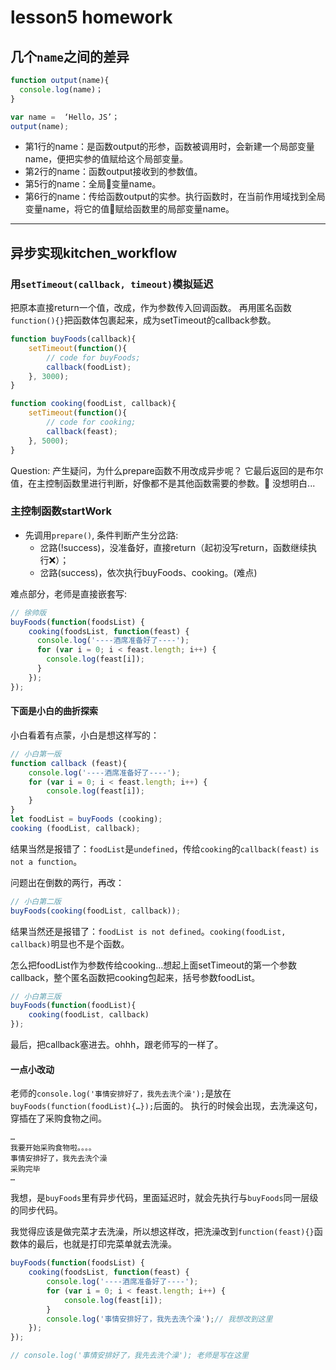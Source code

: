 # lesson5 homework

## 几个`name`之间的差异

```js
function output(name){
  console.log(name)；
}

var name =  ‘Hello，JS’；
output(name);
```
- 第1行的name：是函数output的形参，函数被调用时，会新建一个局部变量name，便把实参的值赋给这个局部变量。
- 第2行的name：函数output接收到的参数值。
- 第5行的name：全局变量name。
- 第6行的name：传给函数output的实参。执行函数时，在当前作用域找到全局变量name，将它的值赋给函数里的局部变量name。

---

## 异步实现kitchen_workflow

### 用`setTimeout(callback, timeout)`模拟延迟

把原本直接return一个值，改成，作为参数传入回调函数。
再用匿名函数`function(){}`把函数体包裹起来，成为setTimeout的callback参数。

```js
function buyFoods(callback){
    setTimeout(function(){
        // code for buyFoods;
        callback(foodList);
    }, 3000);
}
```

```js
function cooking(foodList, callback){
    setTimeout(function(){
        // code for cooking;
        callback(feast);
    }, 5000);
}
```

Question: 产生疑问，为什么prepare函数不用改成异步呢？
它最后返回的是布尔值，在主控制函数里进行判断，好像都不是其他函数需要的参数。
没想明白...

### 主控制函数startWork

- 先调用`prepare()`, 条件判断产生分岔路:
    - 岔路(!success)，没准备好，直接return（起初没写return，函数继续执行❌）；
    - 岔路(success)，依次执行buyFoods、cooking。(难点)

难点部分，老师是直接嵌套写:

```js
// 徐帅版
buyFoods(function(foodsList) {
    cooking(foodsList, function(feast) {
      console.log('----酒席准备好了----');
      for (var i = 0; i < feast.length; i++) {
        console.log(feast[i]);
      }
    });
});
```

#### 下面是小白的曲折探索

小白看着有点蒙，小白是想这样写的：

```js
// 小白第一版
function callback (feast){
    console.log('----酒席准备好了----');
    for (var i = 0; i < feast.length; i++) {
        console.log(feast[i]);
    }
}
let foodList = buyFoods (cooking);
cooking (foodList, callback);
```

结果当然是报错了：`foodList`是`undefined`，传给`cooking`的`callback(feast)` `is not a function`。

问题出在倒数的两行，再改：

```js
// 小白第二版
buyFoods(cooking(foodList, callback));
```

结果当然还是报错了：`foodList is not defined`。`cooking(foodList, callback)`明显也不是个函数。

怎么把foodList作为参数传给cooking...想起上面setTimeout的第一个参数callback，整个匿名函数把cooking包起来，括号参数foodList。

```js
// 小白第三版
buyFoods(function(foodList){
    cooking(foodList, callback)
});
```

最后，把callback塞进去。ohhh，跟老师写的一样了。

#### 一点小改动

老师的`console.log('事情安排好了，我先去洗个澡');`是放在`buyFoods(function(foodList){…});`后面的。
执行的时候会出现，去洗澡这句，穿插在了采购食物之间。
```
…
我要开始采购食物啦。。。。
事情安排好了，我先去洗个澡
采购完毕
…
```
我想，是`buyFoods`里有异步代码，里面延迟时，就会先执行与`buyFoods`同一层级的同步代码。

我觉得应该是做完菜才去洗澡，所以想这样改，把洗澡改到`function(feast){}`函数体的最后，也就是打印完菜单就去洗澡。

```js
buyFoods(function(foodsList) {
    cooking(foodsList, function(feast) {
        console.log('----酒席准备好了----');
        for (var i = 0; i < feast.length; i++) {
            console.log(feast[i]);
        }
        console.log('事情安排好了，我先去洗个澡');// 我想改到这里
    });
});

// console.log('事情安排好了，我先去洗个澡'); 老师是写在这里
```
